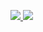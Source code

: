 <a href="https://github.com/jstrieb/github-stats">
   
![](https://github.com/nicolasdschmidt/github-stats/blob/master/generated/overview.svg)
![](https://github.com/nicolasdschmidt/github-stats/blob/master/generated/languages.svg)
   
</a>
